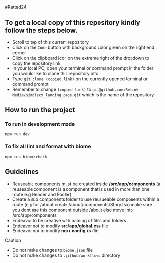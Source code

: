 #Rattad24

## To get a local copy of this repository kindly follow the steps below.

- Scroll to top of this current repository
- Click on the `Code` button with background color green on the right end corner
- Click on the clipboard icon on the extreme right of the dropdown to copy the repository link
- In your local PC, open your terminal or command prompt in the folder you would like to clone this repository into
- Type `git clone (copied link)` on the currently opened terminal or command prompt
- Remember to change `(copied link)` to `git@github.com:Retink-Media/simplecx_landing_page.git` which is the name of the repository

## How to run the project

### To run in development mode

`npm run dev`

### To fix all lint and format with biome

`npm run biome:check`


## Guidelines

- Reuseable components must be created inside **/src/app/components** (a reuseable component is a component that is used in more than one route e.g Header and Footer)
- Create a sub components folder to use reusueable components within a route (e.g for /about create /about/components/Story.tsx) make sure you dont use this component outside /about else move into /src/app/components
- Endeavor to be creative with naming of files and folders
- Endeavor not to modify **src/app/global.css** file
- Endeavor not to modify **next.config.ts** file

> [!CAUTION]
>
> - Do not make changes to `biome.json` file
> - Do not make changes to `.github/workflows` directory
